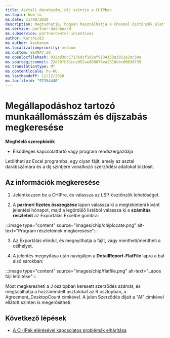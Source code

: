```yaml
---
title: Asztali darabszám, díj szintje a CHIPben
ms.topic: how-to
ms.date: 11/09/2020
description: Megtudhatja, hogyan használhatja a Channel ösztönzők platformot (CHIP) a szerződések asztalának darabszámára és díjszabására vonatkozó információk megkereséséhez.
ms.service: partner-dashboard
ms.subservice: partnercenter-incentives
author: Karthic83
ms.author: kashanum
ms.localizationpriority: medium
ms.custom: SEOMAY.20
ms.openlocfilehash: 032ad30c17136dcf102af9134153a3921e29c38a
ms.sourcegitcommit: 22d79fb31cce852ae809078ea2310ebc80030739
ms.translationtype: MT
ms.contentlocale: hu-HU
ms.lasthandoff: 12/12/2020
ms.locfileid: "97354440"
---
```

# <a name="locate-the-desktop-count-and-fee-level-for-an-agreement"></a>Megállapodáshoz tartozó munkaállomásszám és díjszabás megkeresése

**Megfelelő szerepkörök**

- Elsődleges kapcsolattartó vagy program rendszergazdája

Letöltheti az Excel programba, egy olyan fájlt, amely az asztal darabszámára és a díj szintjére vonatkozó szerződési adatokat biztosít.

## <a name="how-to-locate-the-information"></a>Az információk megkeresése

1. Jelentkezzen be a CHIPre, és válassza az LSP-ösztönzők lehetőséget.

2. A **partneri fizetés összegzése** lapon válassza ki a megtekinteni kívánt jelentési hónapot, majd a legördülő listából válassza ki a **számítás részleteit** az Exportálás Excelbe gombra:

:::image type="content" source="images/chip/chiplocate.png" alt-text="Program részleteinek megkeresése":::

3. Az Exportálás elindul, és megnyithatja a fájlt, vagy mentheti/mentheti a célhelyet.

4. A jelentés megnyitása után navigáljon a **DetailReport-FlatFile** lapra a bal alsó sarokban:

:::image type="content" source="images/chip/flatfile.png" alt-text="Lapos fájl letöltése":::

Most megkeresheti a J oszlopban keresett szerződés számát, és megtalálhatja a hozzárendelt asztalokat az R oszlopban, a Agreement_DesktopCount címkével. A jelen Szerződés díjait a "AI" címkével ellátott szinten is megerősítheti.

## <a name="next-steps"></a>Következő lépések

- [A CHIPek elérésével kapcsolatos problémák elhárítása](chip-access-trouble.md)
